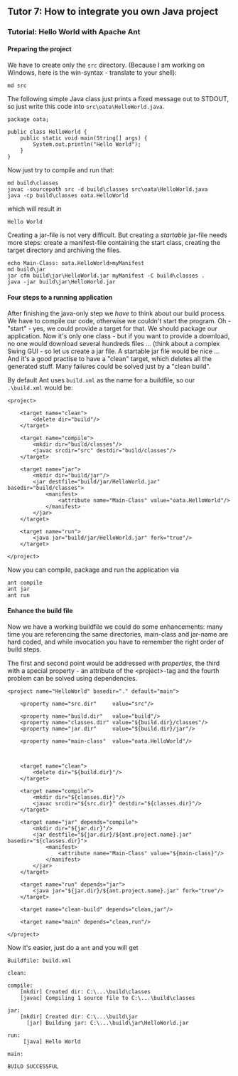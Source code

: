 ## Tutor 7: How to integrate you own Java project

### Tutorial: Hello World with Apache Ant
#### Preparing the project
We have to create only the `src` directory. (Because I am working on Windows, here is the win-syntax - translate to your shell):
```
md src
```
The following simple Java class just prints a fixed message out to STDOUT, so just write this code into `src\oata\HelloWorld.java`.
```
package oata;

public class HelloWorld {
    public static void main(String[] args) {
        System.out.println("Hello World");
    }
}
```
Now just try to compile and run that:
```
md build\classes
javac -sourcepath src -d build\classes src\oata\HelloWorld.java
java -cp build\classes oata.HelloWorld
```
which will result in 
```
Hello World
```
Creating a jar-file is not very difficult. But creating a *startable* jar-file needs more steps: create a manifest-file containing the start class, creating the target directory and archiving the files.
```
echo Main-Class: oata.HelloWorld>myManifest
md build\jar
jar cfm build\jar\HelloWorld.jar myManifest -C build\classes .
java -jar build\jar\HelloWorld.jar
```

#### Four steps to a running application
After finishing the java-only step we *have* to think about our build process. We have to compile our code, otherwise we couldn't start the program. Oh - "start" - yes, we could provide a target for that. We should package our application. Now it's only one class - but if you want to provide a download, no one would download several hundreds files ... (think about a complex Swing GUI - so let us create a jar file. A startable jar file would be nice ... And it's a good practise to have a "clean" target, which deletes all the generated stuff. Many failures could be solved just by a "clean build".

By default Ant uses `build.xml` as the name for a buildfile, so our `.\build.xml` would be:
```
<project>

    <target name="clean">
        <delete dir="build"/>
    </target>

    <target name="compile">
        <mkdir dir="build/classes"/>
        <javac srcdir="src" destdir="build/classes"/>
    </target>

    <target name="jar">
        <mkdir dir="build/jar"/>
        <jar destfile="build/jar/HelloWorld.jar" basedir="build/classes">
            <manifest>
                <attribute name="Main-Class" value="oata.HelloWorld"/>
            </manifest>
        </jar>
    </target>

    <target name="run">
        <java jar="build/jar/HelloWorld.jar" fork="true"/>
    </target>

</project>
```
Now you can compile, package and run the application via
```
ant compile
ant jar
ant run
```

#### Enhance the build file
Now we have a working buildfile we could do some enhancements: many time you are referencing the same directories, main-class and jar-name are hard coded, and while invocation you have to remember the right order of build steps.

The first and second point would be addressed with *properties*, the third with a special property - an attribute of the \<project\>-tag and the fourth problem can be solved using dependencies.
```
<project name="HelloWorld" basedir="." default="main">

    <property name="src.dir"     value="src"/>

    <property name="build.dir"   value="build"/>
    <property name="classes.dir" value="${build.dir}/classes"/>
    <property name="jar.dir"     value="${build.dir}/jar"/>

    <property name="main-class"  value="oata.HelloWorld"/>



    <target name="clean">
        <delete dir="${build.dir}"/>
    </target>

    <target name="compile">
        <mkdir dir="${classes.dir}"/>
        <javac srcdir="${src.dir}" destdir="${classes.dir}"/>
    </target>

    <target name="jar" depends="compile">
        <mkdir dir="${jar.dir}"/>
        <jar destfile="${jar.dir}/${ant.project.name}.jar" basedir="${classes.dir}">
            <manifest>
                <attribute name="Main-Class" value="${main-class}"/>
            </manifest>
        </jar>
    </target>

    <target name="run" depends="jar">
        <java jar="${jar.dir}/${ant.project.name}.jar" fork="true"/>
    </target>

    <target name="clean-build" depends="clean,jar"/>

    <target name="main" depends="clean,run"/>

</project>
```
Now it's easier, just do a `ant` and you will get
```
Buildfile: build.xml

clean:

compile:
    [mkdir] Created dir: C:\...\build\classes
    [javac] Compiling 1 source file to C:\...\build\classes

jar:
    [mkdir] Created dir: C:\...\build\jar
      [jar] Building jar: C:\...\build\jar\HelloWorld.jar

run:
     [java] Hello World

main:

BUILD SUCCESSFUL
```
